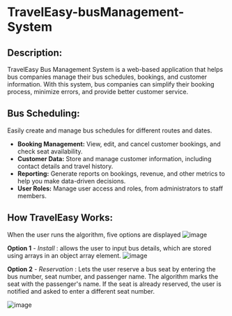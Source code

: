 # TravelEasy-busManagement-System

## Description:
TravelEasy Bus Management System is a web-based application that helps bus companies manage their bus schedules, bookings, and customer information. With this system, bus companies can simplify their booking process, minimize errors, and provide better customer service.

## Bus Scheduling:
Easily create and manage bus schedules for different routes and dates.
- **Booking Management:** View, edit, and cancel customer bookings, and check seat availability.
- **Customer Data:** Store and manage customer information, including contact details and travel history.
- **Reporting:** Generate reports on bookings, revenue, and other metrics to help you make data-driven decisions.
- **User Roles:** Manage user access and roles, from administrators to staff members.

## How TravelEasy Works:
When the user runs the algorithm, five options are displayed
![image](https://user-images.githubusercontent.com/96778933/233687695-0fb167c4-0e0b-4c17-8953-22d626d20356.png)

**Option 1** - *Install* : allows the user to input bus details, which are stored using arrays in an object array element.
![image](https://user-images.githubusercontent.com/96778933/233690054-0cb3124c-5e01-4d8f-afed-9f9d6f468a24.png)


**Option 2** - *Reservation* : Lets the user reserve a bus seat by entering the bus number, seat number, and passenger name. The algorithm marks the seat with the passenger's name. If the seat is already reserved, the user is notified and asked to enter a different seat number.

![image](https://user-images.githubusercontent.com/96778933/233690109-ecf5563c-6f6f-429d-9f2d-1500884199fc.png)


